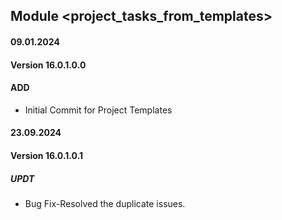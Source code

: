 ## Module <project_tasks_from_templates>

#### 09.01.2024
#### Version 16.0.1.0.0
#### ADD
- Initial Commit for Project Templates

#### 23.09.2024
#### Version 16.0.1.0.1
##### UPDT
- Bug Fix-Resolved the duplicate issues.